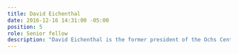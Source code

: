 ```yaml
---
title: David Eichenthal
date: 2016-12-16 14:31:00 -05:00
position: 5
role: Senior fellow
description: "David Eichenthal is the former president of the Ochs Center for Metropolitan Studies. He currently serves on the board of UnifiEd and the Tennessee advisory board of the Trust for Public Land."
---
```


